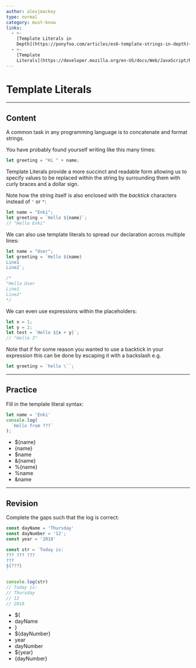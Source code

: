 ```yaml
---
author: alexjmackey
type: normal
category: must-know
links:
  - >-
    [Template Literals in
    Depth](https://ponyfoo.com/articles/es6-template-strings-in-depth){website}
  - >-
    [Template
    Literals](https://developer.mozilla.org/en-US/docs/Web/JavaScript/Reference/Template_literals){documentation}
---
```


# Template Literals


---

## Content

A common task in any programming language is to concatenate and format strings.

You have probably found yourself writing like this many times:

```javascript
let greeting = "Hi " + name;
```

Template Literals provide a more succinct and readable form allowing us to specify values to be replaced within the string by surrounding them with curly braces and a dollar sign.

Note how the string itself is also enclosed with the *backtick* characters instead of `'` or `"`:

```javascript
let name = "Enki";
let greeting = `Hello ${name}`;
// "Hello Enki"
```

We can also use template literals to spread our declaration across multiple lines:

```javascript
let name = "User";
let greeting = `Hello ${name}
Line1
Line2`;

/*
"Hello User
Line1
Line2"
*/
```

We can even use expressions within the placeholders:

```javascript
let x = 1;
let y = 2;
let test = `Hello ${x + y}`;
// "Hello 3"
```

Note that if for some reason you wanted to use a backtick in your expression this can be done by escaping it with a backslash e.g.

```javascript
let greeting = `hello \``;
```


---

## Practice

Fill in the template literal syntax:

```javascript
let name = 'Enki'
console.log(
  `Hello from ???`
);
```

- ${name}
- {name}
- $name
- &{name}
- %{name}
- %name
- &name


---

## Revision

Complete the gaps such that the log is correct:

```javascript
const dayName = 'Thursday'
const dayNumber = '12';
const year = '2018'

const str = `Today is:
??? ??? ???
???
${???}
`

console.log(str)
// Today is:
// Thursday
// 12
// 2018
```

- ${
- dayName
- }
- ${dayNumber}
- year
- dayNumber
- ${year}
- {dayNumber}
